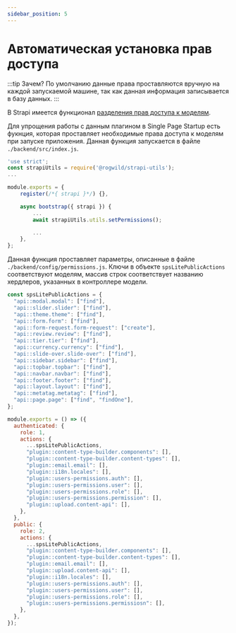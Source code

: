 ```yaml
---
sidebar_position: 5
---
```


# Автоматическая установка прав доступа

:::tip Зачем?
По умолчанию данные права проставляются вручную на каждой запускаемой машине, так как данная информация записывается в базу данных.
:::

В Strapi имеется функционал [разделения прав доступа к моделям](https://docs.strapi.io/user-docs/users-roles-permissions).

Для упрощения работы с данным плагином в Single Page Startup есть фукнция, которая проставляет необходимые права доступа к моделям при запуске приложения. Данная функция запускается в файле `./backend/src/index.js`.

```javascript title="./backend/src/index.js"
'use strict';
const strapiUtils = require('@rogwild/strapi-utils');
...

module.exports = {
    register(/*{ strapi }*/) {},

    async bootstrap({ strapi }) {
        ...
        await strapiUtils.utils.setPermissions();

        ...
    },
};
```

Данная функция проставляет параметры, описанные в файле `./backend/config/permissions.js`. Ключи в объекте `spsLitePublicActions` соответствуют моделям, массив строк соответствует названию хердлеров, указанных в контроллере модели.

```javascript title="./backend/config/permissions.js"
const spsLitePublicActions = {
  "api::modal.modal": ["find"],
  "api::slider.slider": ["find"],
  "api::theme.theme": ["find"],
  "api::form.form": ["find"],
  "api::form-request.form-request": ["create"],
  "api::review.review": ["find"],
  "api::tier.tier": ["find"],
  "api::currency.currency": ["find"],
  "api::slide-over.slide-over": ["find"],
  "api::sidebar.sidebar": ["find"],
  "api::topbar.topbar": ["find"],
  "api::navbar.navbar": ["find"],
  "api::footer.footer": ["find"],
  "api::layout.layout": ["find"],
  "api::metatag.metatag": ["find"],
  "api::page.page": ["find", "findOne"],
};

module.exports = () => ({
  authenticated: {
    role: 1,
    actions: {
      ...spsLitePublicActions,
      "plugin::content-type-builder.components": [],
      "plugin::content-type-builder.content-types": [],
      "plugin::email.email": [],
      "plugin::i18n.locales": [],
      "plugin::users-permissions.auth": [],
      "plugin::users-permissions.user": [],
      "plugin::users-permissions.role": [],
      "plugin::users-permissions.permission": [],
      "plugin::upload.content-api": [],
    },
  },
  public: {
    role: 2,
    actions: {
      ...spsLitePublicActions,
      "plugin::content-type-builder.components": [],
      "plugin::content-type-builder.content-types": [],
      "plugin::email.email": [],
      "plugin::upload.content-api": [],
      "plugin::i18n.locales": [],
      "plugin::users-permissions.auth": [],
      "plugin::users-permissions.user": [],
      "plugin::users-permissions.role": [],
      "plugin::users-permissions.permissiosn": [],
    },
  },
});
```
